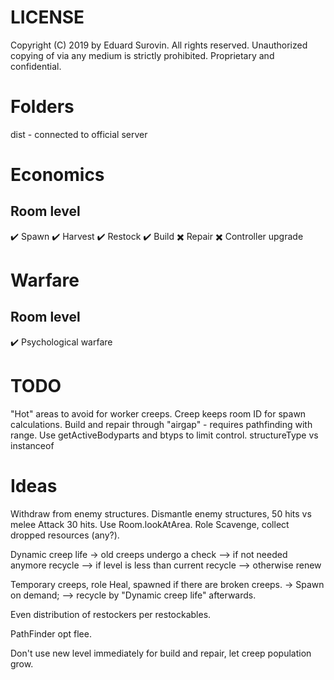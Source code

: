 # LICENSE
Copyright (C) 2019 by Eduard Surovin.
All rights reserved.
Unauthorized copying of via any medium is strictly prohibited.
Proprietary and confidential.

# Folders
dist - connected to official server

# Economics
## Room level
✔️ Spawn
✔️ Harvest
✔️ Restock
✔️ Build
✖️ Repair
✖️ Controller upgrade

# Warfare
## Room level
✔️ Psychological warfare

# TODO
"Hot" areas to avoid for worker creeps.
Creep keeps room ID for spawn calculations.
Build and repair through "airgap" - requires pathfinding with range.
Use getActiveBodyparts and btyps to limit control.
structureType vs instanceof

# Ideas
Withdraw from enemy structures.
Dismantle enemy structures, 50 hits vs melee Attack 30 hits.
Use Room.lookAtArea.
Role Scavenge, collect dropped resources (any?).

Dynamic creep life
-> old creeps undergo a check
--> if not needed anymore recycle
--> if level is less than current recycle
--> otherwise renew

Temporary creeps, role Heal, spawned if there are broken creeps.
-> Spawn on demand;
--> recycle by "Dynamic creep life" afterwards.

Even distribution of restockers per restockables.

PathFinder opt flee.

Don't use new level immediately for build and repair, let creep population grow.
